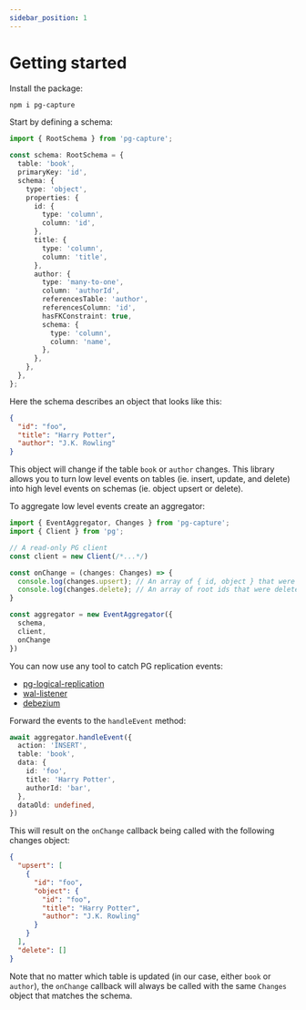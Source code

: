 ```yaml
---
sidebar_position: 1
---
```


# Getting started

Install the package:

```bash
npm i pg-capture
```


Start by defining a schema:
```typescript
import { RootSchema } from 'pg-capture';

const schema: RootSchema = {
  table: 'book',
  primaryKey: 'id',
  schema: {
    type: 'object',
    properties: {
      id: {
        type: 'column',
        column: 'id',
      },
      title: {
        type: 'column',
        column: 'title',
      },
      author: {
        type: 'many-to-one',
        column: 'authorId',
        referencesTable: 'author',
        referencesColumn: 'id',
        hasFKConstraint: true,
        schema: {
          type: 'column',
          column: 'name',
        },
      },
    },
  },
};
```

Here the schema describes an object that looks like this:
```json
{
  "id": "foo",
  "title": "Harry Potter",
  "author": "J.K. Rowling"
}
```

This object will change if the table `book` or `author` changes. This library allows you to turn low level events on tables (ie. insert, update, and delete) into high level events on schemas (ie. object upsert or delete).

To aggregate low level events create an aggregator:

```typescript
import { EventAggregator, Changes } from 'pg-capture';
import { Client } from 'pg';

// A read-only PG client
const client = new Client(/*...*/)

const onChange = (changes: Changes) => {
  console.log(changes.upsert); // An array of { id, object } that were upserted
  console.log(changes.delete); // An array of root ids that were deleted
}

const aggregator = new EventAggregator({
  schema,
  client,
  onChange
})
```

You can now use any tool to catch PG replication events:
- [pg-logical-replication](https://www.npmjs.com/package/pg-logical-replication)
- [wal-listener](https://github.com/ihippik/wal-listener)
- [debezium](https://debezium.io/)

Forward the events to the `handleEvent` method:

```typescript
await aggregator.handleEvent({
  action: 'INSERT',
  table: 'book',
  data: {
    id: 'foo',
    title: 'Harry Potter',
    authorId: 'bar',
  },
  dataOld: undefined,
})
```

This will result on the `onChange` callback being called with the following changes object:
```json
{
  "upsert": [
    {
      "id": "foo",
      "object": {
        "id": "foo",
        "title": "Harry Potter",
        "author": "J.K. Rowling"
      }
    }
  ],
  "delete": []
}
```

Note that no matter which table is updated (in our case, either `book` or `author`), the `onChange` callback will always be called with the same `Changes` object that matches the schema.
